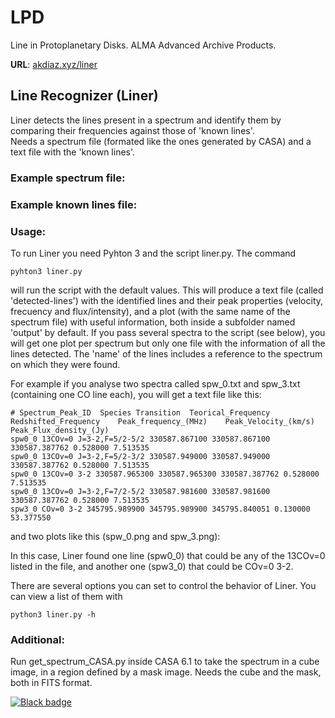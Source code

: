 # LPD
Line in Protoplanetary Disks. ALMA Advanced Archive Products.

**URL**: [akdiaz.xyz/liner](akdiaz.xyz/liner)

## Line Recognizer (Liner)
Liner detects the lines present in a spectrum and identify them by comparing their frequencies against those of 'known lines'.  
Needs a spectrum file (formated like the ones generated by CASA) and a text file with the 'known lines'.

### Example spectrum file:

### Example known lines file:

### Usage:

To run Liner you need Pyhton 3 and the script liner.py. The command

```
pyhton3 liner.py
```

will run the script with the default values. This will produce a text file (called 'detected-lines') with the identified lines and their peak properties (velocity, frecuency and flux/intensity), and a plot (with the same name of the spectrum file) with useful information, both inside a subfolder named 'output' by default. If you pass several spectra to the script (see below), you will get one plot per spectrum but only one file with the information of all the lines detected. The 'name' of the lines includes a reference to the spectrum on which they were found.

For example if you analyse two spectra called spw_0.txt and spw_3.txt (containing one CO line each), you will get a text file like this:

```
# Spectrum_Peak_ID	Species	Transition	Teorical_Frequency	Redshifted_Frequency	Peak_frequency_(MHz)	Peak_Velocity_(km/s)	Peak_Flux_density_(Jy)
spw0_0 13COv=0 J=3-2,F=5/2-5/2 330587.867100 330587.867100 330587.387762 0.528000 7.513535
spw0_0 13COv=0 J=3-2,F=5/2-3/2 330587.949000 330587.949000 330587.387762 0.528000 7.513535
spw0_0 13COv=0 3-2 330587.965300 330587.965300 330587.387762 0.528000 7.513535
spw0_0 13COv=0 J=3-2,F=7/2-5/2 330587.981600 330587.981600 330587.387762 0.528000 7.513535
spw3_0 COv=0 3-2 345795.989900 345795.989900 345795.840051 0.130000 53.377550
```
and two plots like this (spw_0.png and spw_3.png):


In this case, Liner found one line (spw0_0) that could be any of the 13COv=0 listed in the file, and another one (spw3_0) that could be COv=0 3-2.

There are several options you can set to control the behavior of Liner. You can view a list of them with

```
python3 liner.py -h
```





 
### Additional:
Run get_spectrum_CASA.py inside CASA 6.1 to take the spectrum in a cube image, in a region defined by a mask image. Needs the cube and the mask, both in FITS format.

[![Black badge](https://img.shields.io/badge/code%20style-black-000000.svg)](https://github.com/psf/black)
